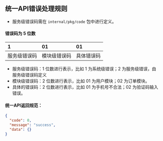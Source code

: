 ## 统一API错误处理规则

- 服务级错误码需在 `internal/pkg/code` 包中进行定义。

#### 错误码为 5 位数

| 1 | 01 | 01 |
| :------ | :------ | :------ |
| 服务级错误码 | 模块级错误码 | 具体错误码 |

- 服务级错误码：1 位数进行表示，比如 1 为系统级错误；2 为服务级错误，由服务级错误码定义
- 模块级错误码：2 位数进行表示，比如 01 为用户模块；02 为订单模块。
- 具体的错误码：2 位数进行表示，比如 01 为手机号不合法；02 为验证码输入错误。

#### 统一API返回规范：

```json
{
  "code": 0,
  "message": "success",
  "data": {}
}

```
